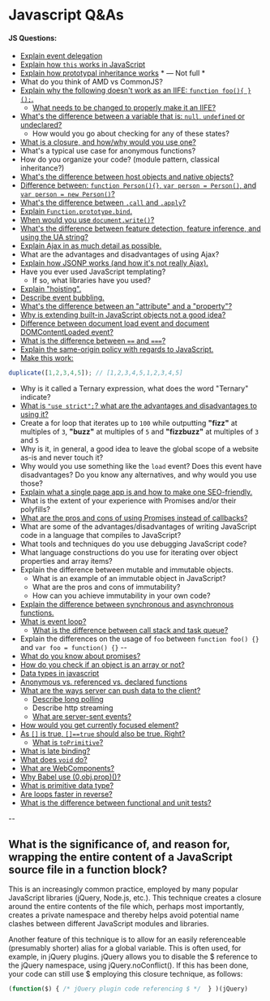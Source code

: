 # Javascript Q&As

#### JS Questions:

* [Explain event delegation](eventDelegation.md)
* [Explain how `this` works in JavaScript](this.md)
* [Explain how prototypal inheritance works](prototypes.md) * — Not full *
* What do you think of AMD vs CommonJS?
* [Explain why the following doesn't work as an IIFE: `function foo(){ }();`.](iife.md)
  * [What needs to be changed to properly make it an IIFE?](iife.md)
* [What's the difference between a variable that is: `null`, `undefined` or undeclared?](nullVsUndefined.md)
  * How would you go about checking for any of these states?
* [What is a closure, and how/why would you use one?](closure.md)
* What's a typical use case for anonymous functions?
* How do you organize your code? (module pattern, classical inheritance?)
* [What's the difference between host objects and native objects?](hostAndNativeObjects.md)
* [Difference between: `function Person(){}`, `var person = Person()`, and `var person = new Person()`?](newVsFunction.md)
* [What's the difference between `.call` and `.apply`?](callVsApply.md)
* [Explain `Function.prototype.bind`.](bind.md)
* [When would you use `document.write()`?](documentWrite.md)
* [What's the difference between feature detection, feature inference, and using the UA string?](featureDetection.md)
* [Explain Ajax in as much detail as possible.](ajax.md)
* What are the advantages and disadvantages of using Ajax?
* [Explain how JSONP works (and how it's not really Ajax).](jsonp.md)
* Have you ever used JavaScript templating?
  * If so, what libraries have you used?
* [Explain "hoisting".](hoisting.md)
* [Describe event bubbling.](eventFlow.md)
* [What's the difference between an "attribute" and a "property"?](attributeVsProperty.md)
* [Why is extending built-in JavaScript objects not a good idea?](extendingBuiltInObjects.md)
* [Difference between document load event and document DOMContentLoaded event?](documentVsDOMLoadEvent.md)
* [What is the difference between `==` and `===`?](equalOperator.md)
* [Explain the same-origin policy with regards to JavaScript.](sameOrigin.md)
* [Make this work:](duplicate.md)
```javascript
duplicate([1,2,3,4,5]); // [1,2,3,4,5,1,2,3,4,5]
```
* Why is it called a Ternary expression, what does the word "Ternary" indicate?
* [What is `"use strict";`? what are the advantages and disadvantages to using it?](useStrict.md)
* Create a for loop that iterates up to `100` while outputting **"fizz"** at multiples of `3`, **"buzz"** at multiples of `5` and **"fizzbuzz"** at multiples of `3` and `5`
* Why is it, in general, a good idea to leave the global scope of a website as-is and never touch it?
* Why would you use something like the `load` event? Does this event have disadvantages? Do you know any alternatives, and why would you use those?
* [Explain what a single page app is and how to make one SEO-friendly.](SPAvsSEO.md)
* What is the extent of your experience with Promises and/or their polyfills?
* [What are the pros and cons of using Promises instead of callbacks?](callbacksVsPromises.md)
* What are some of the advantages/disadvantages of writing JavaScript code in a language that compiles to JavaScript?
* What tools and techniques do you use debugging JavaScript code?
* What language constructions do you use for iterating over object properties and array items?
* Explain the difference between mutable and immutable objects.
  * What is an example of an immutable object in JavaScript?
  * What are the pros and cons of immutability?
  * How can you achieve immutability in your own code?
* [Explain the difference between synchronous and asynchronous functions.](syncVsAsyncFunctions.md)
* [What is event loop?](eventLoop.md)
  * [What is the difference between call stack and task queue?](eventLoop.md)
* Explain the differences on the usage of `foo` between `function foo() {}` and `var foo = function() {}`
--
* [What do you know about promises?](promise.md)
* [How do you check if an object is an array or not?](checkArray.md)
* [Data types in javascript](dataTypes.md)
* [Anonymous vs. referenced vs. declared functions](functionDeclarations.md)
* [What are the ways server can push data to the client?](comet.md)
  * [Describe long polling](longPolling.md)
  * Describe http streaming
  * [What are server-sent events?](serverSentEvents.md)
* [How would you get currently focused element?](activeElement.md)
* [As `[]` is true, `[]==true` should also be true. Right?](truthy.md)
  * [What is `toPrimitive`?](toPrimitive.md)
* [What is late binding?](lateBinding.md)
* [What does `void` do?](void.md)
* [What are WebComponents?](webComponents.md)
* [Why Babel use (0,obj.prop)()?](references.md)
* [What is primitive data type?](primitives.md)
* [Are loops faster in reverse?](reverseLoops.md)
* [What is the difference between functional and unit tests?](functionalVsUnit.md)


--

## What is the significance of, and reason for, wrapping the entire content of a JavaScript source file in a function block?

This is an increasingly common practice, employed by many popular JavaScript libraries (jQuery, Node.js, etc.). This technique creates a closure around the entire contents of the file which, perhaps most importantly, creates a private namespace and thereby helps avoid potential name clashes between different JavaScript modules and libraries.

Another feature of this technique is to allow for an easily referenceable (presumably shorter) alias for a global variable. This is often used, for example, in jQuery plugins. jQuery allows you to disable the $ reference to the jQuery namespace, using jQuery.noConflict(). If this has been done, your code can still use $ employing this closure technique, as follows:

```js
(function($) { /* jQuery plugin code referencing $ */  } )(jQuery)
```
